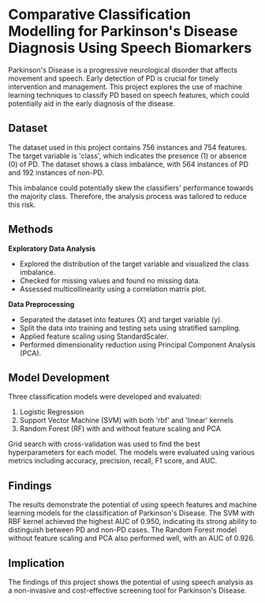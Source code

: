 # Comparative Classification Modelling for Parkinson's Disease Diagnosis Using Speech Biomarkers

Parkinson's Disease is a progressive neurological disorder that affects movement and speech. Early detection of PD is crucial for timely intervention and management. This project explores the use of machine learning techniques to classify PD based on speech features, which could potentially aid in the early diagnosis of the disease.

## Dataset

The dataset used in this project contains 756 instances and 754 features. The target variable is 'class', which indicates the presence (1) or absence (0) of PD. The dataset shows a class imbalance, with 564 instances of PD and 192 instances of non-PD.

This imbalance could potentially skew the classifiers' performance towards the majority class. Therefore, the analysis process was tailored to reduce this risk.

## Methods

**Exploratory Data Analysis**

- Explored the distribution of the target variable and visualized the class imbalance.
- Checked for missing values and found no missing data.
- Assessed multicollinearity using a correlation matrix plot.

**Data Preprocessing**

- Separated the dataset into features (X) and target variable (y).
- Split the data into training and testing sets using stratified sampling.
- Applied feature scaling using StandardScaler.
- Performed dimensionality reduction using Principal Component Analysis (PCA).  

## Model Development
Three classification models were developed and evaluated:

1. Logistic Regression
2. Support Vector Machine (SVM) with both 'rbf' and 'linear' kernels
3. Random Forest (RF) with and without feature scaling and PCA

Grid search with cross-validation was used to find the best hyperparameters for each model. The models were evaluated using various metrics including accuracy, precision, recall, F1 score, and AUC.

## Findings

The results demonstrate the potential of using speech features and machine learning models for the classification of Parkinson's Disease. The SVM with RBF kernel achieved the highest AUC of 0.950, indicating its strong ability to distinguish between PD and non-PD cases. The Random Forest model without feature scaling and PCA also performed well, with an AUC of 0.926.

## Implication

The findings of this project shows the potential of using speech analysis as a non-invasive and cost-effective screening tool for Parkinson's Disease. 

